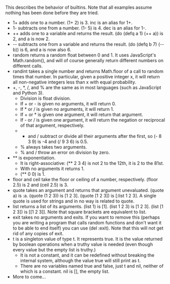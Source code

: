 This describes the behavior of builtins. Note that all examples assume nothing has been done before they are tried.

* 1+ adds one to a number. (1+ 2) is 3. inc is an alias for 1+.
* 1- subtracts one from a number. (1- 5) is 4. dec is an alias for 1-.
* ++ adds one to a variable and returns the result. (do (defq a 1) (++ a)) is 2, and a is now 2.
* -- subtracts one from a variable and returns the result. (do (defq b 7) (-- b)) is 6, and a is now also 6.
* random returns a random float between 0 and 1. It uses JavaScript's Math.random(), and will of course generally return different numbers on different calls.
* randint takes a single number and returns Math.floor of a call to random times that number. In particular, given a positive integer x, it will return all non-negative integers less than x with equal probability.
* +, -, *, /, and % are the same as in most languages (such as JavaScript and Python 3).
  * Division is float division.
  * If + or - is given no arguments, it will return 0.
  * If * or / is given no arguments, it will return 1.
  * If + or * is given one argument, it will return that argument.
  * If - or / is given one argument, it will return the negation or reciprocal of that argument, respectively.
  * - and / subtract or divide all their arguments after the first, so (- 8 3 9) is -4 and (/ 9 3 6) is 0.5.
  * % always takes two arguments.
  * % and / throw an error on division by zero.
* ** is exponentiation.
  * It is right-associative: (** 2 3 4) is not 2 to the 12th, it is 2 to the 81st.
  * With no arguments it returns 1.
  * (** 0 0) is 1.
* floor and ceil take the floor or ceiling of a number, respectively. (floor 2.5) is 2 and (ceil 2.5) is 3.
* quote takes an argument and returns that argument unevaluated. (quote a) is :a. (quote (1 2 3)) is [1 2 3]. (quote [1 2 3]) is [:list 1 2 3]. A single quote is used for strings and in no way is related to quote.
* list returns a list of its arguments. (list 1) is [1]. (list 1 2 3) is [1 2 3]. (list [1 2 3]) is [[1 2 3]]. Note that square brackets are equivalent to list.
* exit takes no arguments and exits. If you want to remove this (perhaps you are writing a program that calls random functions and don't want it to be able to end itself) you can use (del :exit). Note that this will not get rid of any copies of exit.
* t is a singleton value of type t. It represents true. It is the value returned by boolean operations when a truthy value is needed (even though every value but the empty list is truthy.)
  * It is not a constant, and it can be redefined without breaking the internal system, although the value true will still print as t.
  * There are no variables named true and false, just t and nil, neither of which is a constant. nil is [], the empty list.
* More to come...